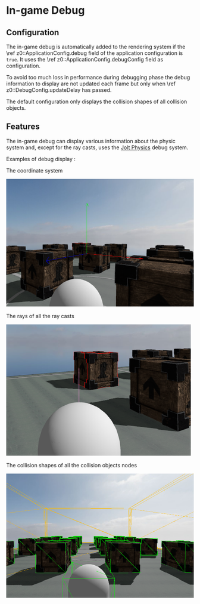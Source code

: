 In-game Debug
===========================================================================

Configuration
-----------------------------------------------------------------------------
The in-game debug is automatically added to the rendering system
if the \ref z0::ApplicationConfig.debug field of the application configuration is `true`.
It uses the \ref z0::ApplicationConfig.debugConfig field as configuration.

To avoid too much loss in performance during debugging phase the debug information
to display are not updated each frame but only when \ref z0::DebugConfig.updateDelay has passed.

The default configuration only displays the collision shapes of all collision objects.

Features
-----------------------------------------------------------------------------
The in-game debug can display various information about the physic system and,
except for the ray casts, uses the [Jolt Physics](https://jrouwe.github.io/JoltPhysics/) debug system. 

Examples of debug display :

The coordinate system

![The coordinate system](images/debug_coordsystem.png)
<br>

The rays of all the ray casts

![The rays of all the ray casts](images/debug_raycast.png)
<br>

The collision shapes of all the collision objects nodes

![The collision shapes of all the collision objects nodes](images/debug_shape.png)
<br>